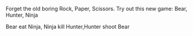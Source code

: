Forget the old boring Rock, Paper, Scissors.
Try out this new game: Bear, Hunter, Ninja

Bear eat Ninja, Ninja kill Hunter,Hunter shoot Bear
